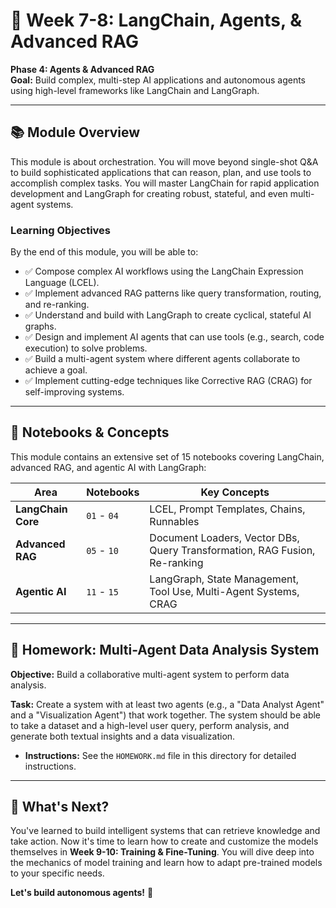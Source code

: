 # 📖 Week 7-8: LangChain, Agents, & Advanced RAG

**Phase 4: Agents & Advanced RAG**  
**Goal:** Build complex, multi-step AI applications and autonomous agents using high-level frameworks like LangChain and LangGraph.

---

## 📚 Module Overview

This module is about orchestration. You will move beyond single-shot Q&A to build sophisticated applications that can reason, plan, and use tools to accomplish complex tasks. You will master LangChain for rapid application development and LangGraph for creating robust, stateful, and even multi-agent systems.

### Learning Objectives
By the end of this module, you will be able to:
- ✅ Compose complex AI workflows using the LangChain Expression Language (LCEL).
- ✅ Implement advanced RAG patterns like query transformation, routing, and re-ranking.
- ✅ Understand and build with LangGraph to create cyclical, stateful AI graphs.
- ✅ Design and implement AI agents that can use tools (e.g., search, code execution) to solve problems.
- ✅ Build a multi-agent system where different agents collaborate to achieve a goal.
- ✅ Implement cutting-edge techniques like Corrective RAG (CRAG) for self-improving systems.

---

## 📓 Notebooks & Concepts

This module contains an extensive set of 15 notebooks covering LangChain, advanced RAG, and agentic AI with LangGraph:

| Area                  | Notebooks                               | Key Concepts                                       |
|-----------------------|-----------------------------------------|----------------------------------------------------|
| **LangChain Core**    | `01` - `04`                             | LCEL, Prompt Templates, Chains, Runnables          |
| **Advanced RAG**      | `05` - `10`                             | Document Loaders, Vector DBs, Query Transformation, RAG Fusion, Re-ranking |
| **Agentic AI**        | `11` - `15`                             | LangGraph, State Management, Tool Use, Multi-Agent Systems, CRAG |

---

## 📝 Homework: Multi-Agent Data Analysis System

**Objective:** Build a collaborative multi-agent system to perform data analysis.

**Task:**
Create a system with at least two agents (e.g., a "Data Analyst Agent" and a "Visualization Agent") that work together. The system should be able to take a dataset and a high-level user query, perform analysis, and generate both textual insights and a data visualization.

- **Instructions:** See the `HOMEWORK.md` file in this directory for detailed instructions.

---

## 🎯 What's Next?

You've learned to build intelligent systems that can retrieve knowledge and take action. Now it's time to learn how to create and customize the models themselves in **Week 9-10: Training & Fine-Tuning**. You will dive deep into the mechanics of model training and learn how to adapt pre-trained models to your specific needs.

**Let's build autonomous agents!** 🤖
